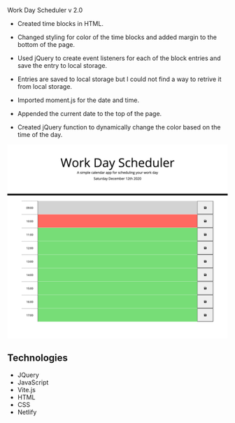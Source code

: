 Work Day Scheduler v 2.0

* Created time blocks in HTML.

* Changed styling for color of the time blocks and added margin to the bottom of the page.

* Used jQuery to create event listeners for each of the block entries and save the entry to local storage.

* Entries are saved to local storage but I could not find a way to retrive it from local storage.

* Imported moment.js for the date and time.

* Appended the current date to the top of the page.

* Created jQuery function to dynamically change the color based on the time of the day.

![Application Screenshot](https://github.com/leon-luna-ray/hw05-workday-scheduler/blob/master/Assets/images/screencapture-leon-luna-ray-github-io-hw05-workday-scheduler-2020-12-12-10_09_19.png)

## Technologies
- JQuery
- JavaScript
- Vite.js
- HTML
- CSS
- Netlify